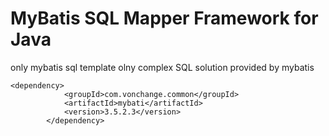 MyBatis SQL Mapper Framework for Java
================================
only mybatis sql template
olny complex SQL solution provided by mybatis

```
<dependency>
            <groupId>com.vonchange.common</groupId>
            <artifactId>mybati</artifactId>
            <version>3.5.2.3</version>
        </dependency>
```
